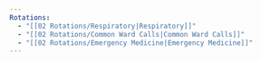 ```yaml
---
Rotations:
  - "[[02 Rotations/Respiratory|Respiratory]]"
  - "[[02 Rotations/Common Ward Calls|Common Ward Calls]]"
  - "[[02 Rotations/Emergency Medicine|Emergency Medicine]]"
---
```


